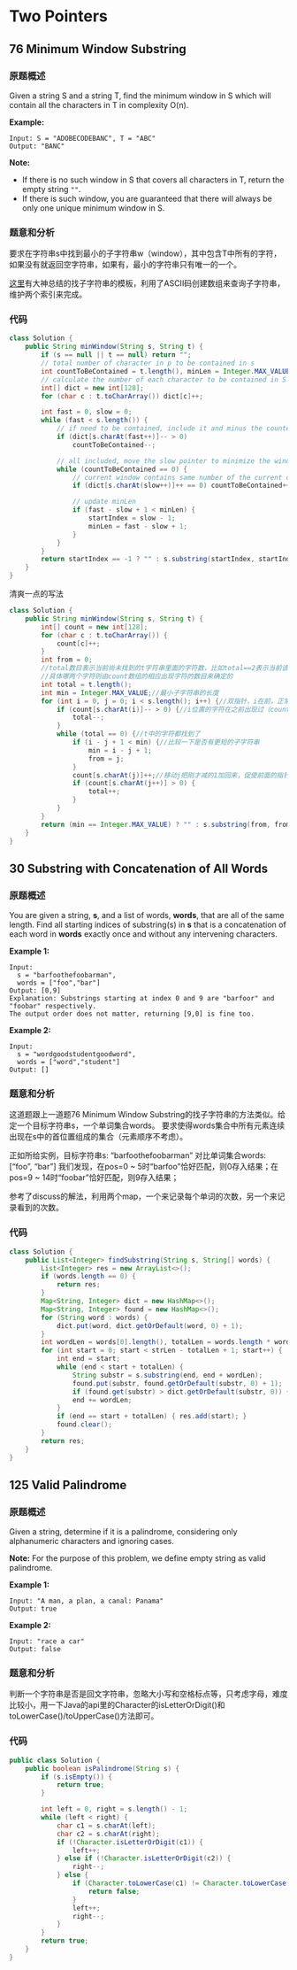 # Two Pointers

## 76 Minimum Window Substring

### 原题概述

Given a string S and a string T, find the minimum window in S which will contain all the characters in T in complexity O\(n\).

**Example:**

```text
Input: S = "ADOBECODEBANC", T = "ABC"
Output: "BANC"
```

**Note:**

* If there is no such window in S that covers all characters in T, return the empty string `""`.
* If there is such window, you are guaranteed that there will always be only one unique minimum window in S.

### 题意和分析

要求在字符串s中找到最小的子字符串w（window），其中包含T中所有的字符，如果没有就返回空字符串，如果有，最小的字符串只有唯一的一个。

[这里](https://leetcode.com/problems/minimum-window-substring/discuss/26808/Here-is-a-10-line-template-that-can-solve-most-'substring'-problems)有大神总结的找子字符串的模板，利用了ASCII码创建数组来查询子字符串，维护两个索引来完成。

### 代码

```java
class Solution {
    public String minWindow(String s, String t) {
        if (s == null || t == null) return "";
        // total number of character in p to be contained in s
        int countToBeContained = t.length(), minLen = Integer.MAX_VALUE, startIndex = -1;
        // calculate the number of each character to be contained in S
        int[] dict = new int[128];
        for (char c : t.toCharArray()) dict[c]++;

        int fast = 0, slow = 0;
        while (fast < s.length()) {
            // if need to be contained, include it and minus the counter
            if (dict[s.charAt(fast++)]-- > 0)
                countToBeContained--;

            // all included, move the slow pointer to minimize the window
            while (countToBeContained == 0) {
                // current window contains same number of the current character as in t, cannot move forward anymore
                if (dict[s.charAt(slow++)]++ == 0) countToBeContained++;

                // update minLen
                if (fast - slow + 1 < minLen) {
                    startIndex = slow - 1;
                    minLen = fast - slow + 1;
                }
            }
        }
        return startIndex == -1 ? "" : s.substring(startIndex, startIndex + minLen);
    }
}
```

清爽一点的写法

```java
class Solution {
    public String minWindow(String s, String t) {
        int[] count = new int[128];
        for (char c : t.toCharArray()) {
            count[c]++;
        }
        int from = 0;
        //total数目表示当前尚未找到的t字符串里面的字符数，比如total==2表示当前该子字符串还有2个字符尚未在s中找到，
        //具体哪两个字符则由count数组的相应出现字符的数目来确定的
        int total = t.length();
        int min = Integer.MAX_VALUE;//最小子字符串的长度
        for (int i = 0, j = 0; i < s.length(); i++) {//双指针，i在前，正常遍历；j在后，记录包含所有t字符串的字符的起始位置
            if (count[s.charAt(i)]-- > 0) {//i位置的字符在之前出现过（count数组的初始化），再出现就是重复的了，把total减1；每个字符的位置也得次数也得-1
                total--;
            }
            while (total == 0) {//t中的字符都找到了
                if (i - j + 1 < min) {//比较一下是否有更短的子字符串
                    min = i - j + 1;
                    from = j;
                }
                count[s.charAt(j)]++;//移动j把刚才减的1加回来，促使前面的指针i继续往前走寻找t中字符
                if (count[s.charAt(j++)] > 0) {
                    total++;
                }
            }
        }
        return (min == Integer.MAX_VALUE) ? "" : s.substring(from, from + min);
    }
}
```

## 30 Substring with Concatenation of All Words

### 原题概述

You are given a string, **s**, and a list of words, **words**, that are all of the same length. Find all starting indices of substring\(s\) in **s** that is a concatenation of each word in **words** exactly once and without any intervening characters.

**Example 1:**

```text
Input:
  s = "barfoothefoobarman",
  words = ["foo","bar"]
Output: [0,9]
Explanation: Substrings starting at index 0 and 9 are "barfoor" and "foobar" respectively.
The output order does not matter, returning [9,0] is fine too.
```

**Example 2:**

```text
Input:
  s = "wordgoodstudentgoodword",
  words = ["word","student"]
Output: []
```

### 题意和分析

这道题跟上一道题76 Minimum Window Substring的找子字符串的方法类似。给定一个目标字符串s，一个单词集合words。 要求使得words集合中所有元素连续出现在s中的首位置组成的集合（元素顺序不考虑）。

正如所给实例，目标字符串s: “barfoothefoobarman” 对比单词集合words: \[“foo”, “bar”\] 我们发现，在pos=0 ~ 5时“barfoo”恰好匹配，则0存入结果；在pos=9 ~ 14时“foobar”恰好匹配，则9存入结果；

参考了discuss的解法，利用两个map，一个来记录每个单词的次数，另一个来记录看到的次数。

### 代码

```java
class Solution {
    public List<Integer> findSubstring(String s, String[] words) {
        List<Integer> res = new ArrayList<>();
        if (words.length == 0) {
            return res;
        }
        Map<String, Integer> dict = new HashMap<>();
        Map<String, Integer> found = new HashMap<>();
        for (String word : words) {
            dict.put(word, dict.getOrDefault(word, 0) + 1);
        }
        int wordLen = words[0].length(), totalLen = words.length * wordLen, strLen = s.length();
        for (int start = 0; start < strLen - totalLen + 1; start++) {
            int end = start;
            while (end < start + totalLen) {
                String substr = s.substring(end, end + wordLen);
                found.put(substr, found.getOrDefault(substr, 0) + 1);
                if (found.get(substr) > dict.getOrDefault(substr, 0)) { break; }
                end += wordLen;
            }
            if (end == start + totalLen) { res.add(start); }
            found.clear();
        }
        return res;
    }
}
```

## 125 Valid Palindrome

### 原题概述

Given a string, determine if it is a palindrome, considering only alphanumeric characters and ignoring cases.

**Note:** For the purpose of this problem, we define empty string as valid palindrome.

**Example 1:**

```text
Input: "A man, a plan, a canal: Panama"
Output: true
```

**Example 2:**

```text
Input: "race a car"
Output: false
```

### 题意和分析

判断一个字符串是否是回文字符串，忽略大小写和空格标点等，只考虑字母，难度比较小，用一下Java的api里的Character的isLetterOrDigit\(\)和toLowerCase\(\)/toUpperCase\(\)方法即可。

### 代码

```java
public class Solution {
    public boolean isPalindrome(String s) {
        if (s.isEmpty()) {
            return true;
        }

        int left = 0, right = s.length() - 1;
        while (left < right) {
            char c1 = s.charAt(left);
            char c2 = s.charAt(right);
            if (!Character.isLetterOrDigit(c1)) {
                left++;
            } else if (!Character.isLetterOrDigit(c2)) {
                right--;
            } else {
                if (Character.toLowerCase(c1) != Character.toLowerCase(c2)) {
                    return false;
                }
                left++;
                right--;
            }
        }
        return true;
    }
}
```

